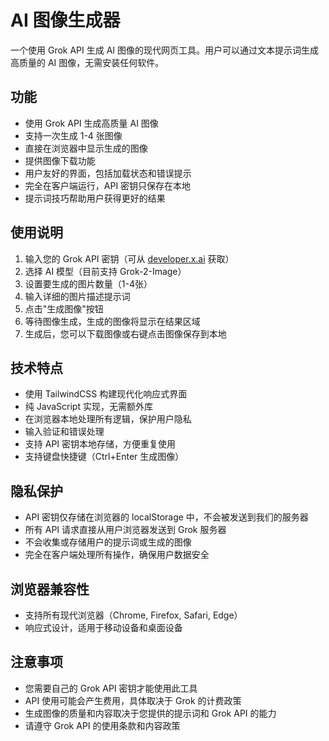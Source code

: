 # AI 图像生成器

一个使用 Grok API 生成 AI 图像的现代网页工具。用户可以通过文本提示词生成高质量的 AI 图像，无需安装任何软件。

## 功能

- 使用 Grok API 生成高质量 AI 图像
- 支持一次生成 1-4 张图像
- 直接在浏览器中显示生成的图像
- 提供图像下载功能
- 用户友好的界面，包括加载状态和错误提示
- 完全在客户端运行，API 密钥只保存在本地
- 提示词技巧帮助用户获得更好的结果

## 使用说明

1. 输入您的 Grok API 密钥（可从 [developer.x.ai](https://developer.x.ai) 获取）
2. 选择 AI 模型（目前支持 Grok-2-Image）
3. 设置要生成的图片数量（1-4张）
4. 输入详细的图片描述提示词
5. 点击"生成图像"按钮
6. 等待图像生成，生成的图像将显示在结果区域
7. 生成后，您可以下载图像或右键点击图像保存到本地

## 技术特点

- 使用 TailwindCSS 构建现代化响应式界面
- 纯 JavaScript 实现，无需额外库
- 在浏览器本地处理所有逻辑，保护用户隐私
- 输入验证和错误处理
- 支持 API 密钥本地存储，方便重复使用
- 支持键盘快捷键（Ctrl+Enter 生成图像）

## 隐私保护

- API 密钥仅存储在浏览器的 localStorage 中，不会被发送到我们的服务器
- 所有 API 请求直接从用户浏览器发送到 Grok 服务器
- 不会收集或存储用户的提示词或生成的图像
- 完全在客户端处理所有操作，确保用户数据安全

## 浏览器兼容性

- 支持所有现代浏览器（Chrome, Firefox, Safari, Edge）
- 响应式设计，适用于移动设备和桌面设备

## 注意事项

- 您需要自己的 Grok API 密钥才能使用此工具
- API 使用可能会产生费用，具体取决于 Grok 的计费政策
- 生成图像的质量和内容取决于您提供的提示词和 Grok API 的能力
- 请遵守 Grok API 的使用条款和内容政策 